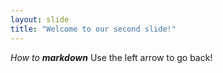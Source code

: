 ```yaml
---
layout: slide
title: "Welcome to our second slide!"
---
```

*How to __markdown__*
Use the left arrow to go back!
